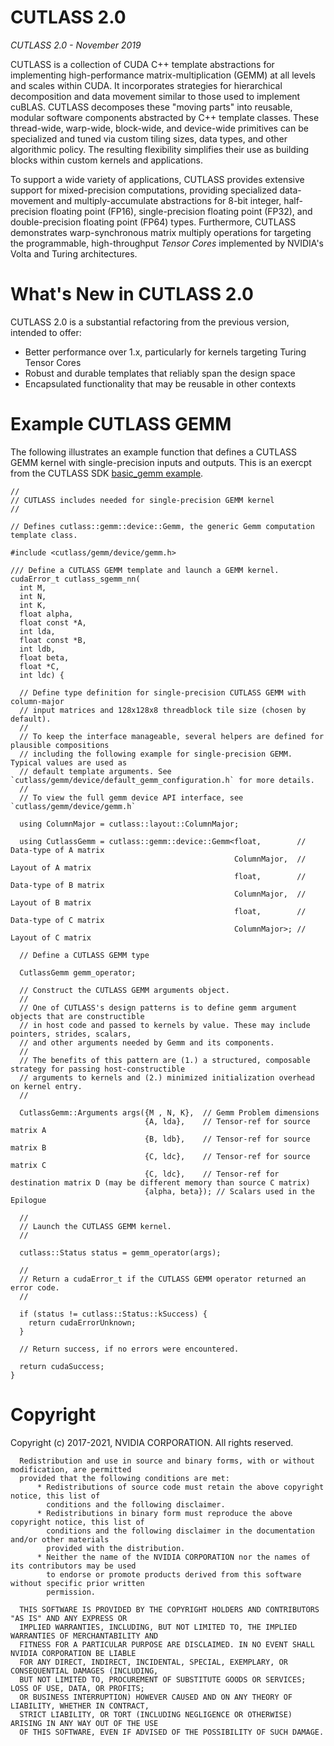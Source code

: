 # CUTLASS 2.0

_CUTLASS 2.0 - November 2019_

CUTLASS is a collection of CUDA C++ template abstractions for implementing
high-performance matrix-multiplication (GEMM) at all levels and scales within CUDA.
It incorporates strategies for hierarchical decomposition and data movement similar
to those used to implement cuBLAS.  CUTLASS decomposes these "moving parts" into
reusable, modular software components abstracted by C++ template classes.  These
thread-wide, warp-wide, block-wide, and device-wide primitives can be specialized
and tuned via custom tiling sizes, data types, and other algorithmic policy. The
resulting flexibility simplifies their use as building blocks within custom kernels
and applications.

To support a wide variety of applications, CUTLASS provides extensive support for
mixed-precision computations, providing specialized data-movement and
multiply-accumulate abstractions for 8-bit integer, half-precision floating
point (FP16), single-precision floating point (FP32), and double-precision floating
point (FP64) types.  Furthermore, CUTLASS demonstrates warp-synchronous matrix multiply
operations for targeting the programmable, high-throughput _Tensor Cores_ implemented 
by NVIDIA's Volta and Turing architectures.


# What's New in CUTLASS 2.0

CUTLASS 2.0 is a substantial refactoring from the previous version, intended to offer:

- Better performance over 1.x, particularly for kernels targeting Turing Tensor Cores
- Robust and durable templates that reliably span the design space
- Encapsulated functionality that may be reusable in other contexts


# Example CUTLASS GEMM

The following illustrates an example function that defines a CUTLASS GEMM kernel
with single-precision inputs and outputs. This is an exercpt from the CUTLASS SDK 
[basic_gemm example](https://github.com/NVIDIA/cutlass/tree/master/examples/00_basic_gemm/basic_gemm.cu).

~~~~~~~~~~~~~~~~~~~~~{.cpp}
//
// CUTLASS includes needed for single-precision GEMM kernel
//

// Defines cutlass::gemm::device::Gemm, the generic Gemm computation template class.

#include <cutlass/gemm/device/gemm.h>

/// Define a CUTLASS GEMM template and launch a GEMM kernel.
cudaError_t cutlass_sgemm_nn(
  int M,
  int N,
  int K,
  float alpha,
  float const *A,
  int lda,
  float const *B,
  int ldb,
  float beta,
  float *C,
  int ldc) {

  // Define type definition for single-precision CUTLASS GEMM with column-major
  // input matrices and 128x128x8 threadblock tile size (chosen by default).
  //
  // To keep the interface manageable, several helpers are defined for plausible compositions
  // including the following example for single-precision GEMM. Typical values are used as
  // default template arguments. See `cutlass/gemm/device/default_gemm_configuration.h` for more details.
  //
  // To view the full gemm device API interface, see `cutlass/gemm/device/gemm.h`

  using ColumnMajor = cutlass::layout::ColumnMajor;

  using CutlassGemm = cutlass::gemm::device::Gemm<float,        // Data-type of A matrix
                                                  ColumnMajor,  // Layout of A matrix
                                                  float,        // Data-type of B matrix
                                                  ColumnMajor,  // Layout of B matrix
                                                  float,        // Data-type of C matrix
                                                  ColumnMajor>; // Layout of C matrix

  // Define a CUTLASS GEMM type

  CutlassGemm gemm_operator;

  // Construct the CUTLASS GEMM arguments object.
  //
  // One of CUTLASS's design patterns is to define gemm argument objects that are constructible
  // in host code and passed to kernels by value. These may include pointers, strides, scalars,
  // and other arguments needed by Gemm and its components.
  //
  // The benefits of this pattern are (1.) a structured, composable strategy for passing host-constructible
  // arguments to kernels and (2.) minimized initialization overhead on kernel entry.
  //

  CutlassGemm::Arguments args({M , N, K},  // Gemm Problem dimensions
                              {A, lda},    // Tensor-ref for source matrix A
                              {B, ldb},    // Tensor-ref for source matrix B
                              {C, ldc},    // Tensor-ref for source matrix C
                              {C, ldc},    // Tensor-ref for destination matrix D (may be different memory than source C matrix)
                              {alpha, beta}); // Scalars used in the Epilogue

  //
  // Launch the CUTLASS GEMM kernel.
  //

  cutlass::Status status = gemm_operator(args);

  //
  // Return a cudaError_t if the CUTLASS GEMM operator returned an error code.
  //

  if (status != cutlass::Status::kSuccess) {
    return cudaErrorUnknown;
  }

  // Return success, if no errors were encountered.

  return cudaSuccess;
}
~~~~~~~~~~~~~~~~~~~~~

# Copyright

Copyright (c) 2017-2021, NVIDIA CORPORATION.  All rights reserved.

```
  Redistribution and use in source and binary forms, with or without modification, are permitted
  provided that the following conditions are met:
      * Redistributions of source code must retain the above copyright notice, this list of
        conditions and the following disclaimer.
      * Redistributions in binary form must reproduce the above copyright notice, this list of
        conditions and the following disclaimer in the documentation and/or other materials
        provided with the distribution.
      * Neither the name of the NVIDIA CORPORATION nor the names of its contributors may be used
        to endorse or promote products derived from this software without specific prior written
        permission.

  THIS SOFTWARE IS PROVIDED BY THE COPYRIGHT HOLDERS AND CONTRIBUTORS "AS IS" AND ANY EXPRESS OR
  IMPLIED WARRANTIES, INCLUDING, BUT NOT LIMITED TO, THE IMPLIED WARRANTIES OF MERCHANTABILITY AND
  FITNESS FOR A PARTICULAR PURPOSE ARE DISCLAIMED. IN NO EVENT SHALL NVIDIA CORPORATION BE LIABLE
  FOR ANY DIRECT, INDIRECT, INCIDENTAL, SPECIAL, EXEMPLARY, OR CONSEQUENTIAL DAMAGES (INCLUDING,
  BUT NOT LIMITED TO, PROCUREMENT OF SUBSTITUTE GOODS OR SERVICES; LOSS OF USE, DATA, OR PROFITS;
  OR BUSINESS INTERRUPTION) HOWEVER CAUSED AND ON ANY THEORY OF LIABILITY, WHETHER IN CONTRACT,
  STRICT LIABILITY, OR TORT (INCLUDING NEGLIGENCE OR OTHERWISE) ARISING IN ANY WAY OUT OF THE USE
  OF THIS SOFTWARE, EVEN IF ADVISED OF THE POSSIBILITY OF SUCH DAMAGE.
```
